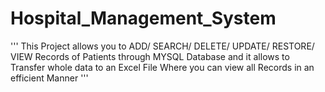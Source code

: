 # Hospital_Management_System
'''
This Project allows you to ADD/ SEARCH/ DELETE/ UPDATE/ RESTORE/ VIEW Records of Patients through MYSQL Database and it allows to Transfer whole data to an Excel File Where you can view all Records in an efficient Manner
'''
